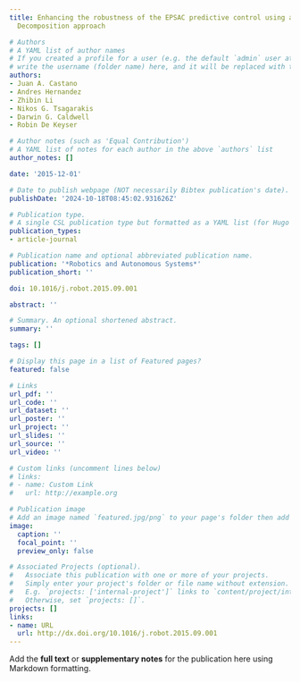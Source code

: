 ```yaml
---
title: Enhancing the robustness of the EPSAC predictive control using a Singular Value
  Decomposition approach

# Authors
# A YAML list of author names
# If you created a profile for a user (e.g. the default `admin` user at `content/authors/admin/`), 
# write the username (folder name) here, and it will be replaced with their full name and linked to their profile.
authors:
- Juan A. Castano
- Andres Hernandez
- Zhibin Li
- Nikos G. Tsagarakis
- Darwin G. Caldwell
- Robin De Keyser

# Author notes (such as 'Equal Contribution')
# A YAML list of notes for each author in the above `authors` list
author_notes: []

date: '2015-12-01'

# Date to publish webpage (NOT necessarily Bibtex publication's date).
publishDate: '2024-10-18T08:45:02.931626Z'

# Publication type.
# A single CSL publication type but formatted as a YAML list (for Hugo requirements).
publication_types:
- article-journal

# Publication name and optional abbreviated publication name.
publication: '*Robotics and Autonomous Systems*'
publication_short: ''

doi: 10.1016/j.robot.2015.09.001

abstract: ''

# Summary. An optional shortened abstract.
summary: ''

tags: []

# Display this page in a list of Featured pages?
featured: false

# Links
url_pdf: ''
url_code: ''
url_dataset: ''
url_poster: ''
url_project: ''
url_slides: ''
url_source: ''
url_video: ''

# Custom links (uncomment lines below)
# links:
# - name: Custom Link
#   url: http://example.org

# Publication image
# Add an image named `featured.jpg/png` to your page's folder then add a caption below.
image:
  caption: ''
  focal_point: ''
  preview_only: false

# Associated Projects (optional).
#   Associate this publication with one or more of your projects.
#   Simply enter your project's folder or file name without extension.
#   E.g. `projects: ['internal-project']` links to `content/project/internal-project/index.md`.
#   Otherwise, set `projects: []`.
projects: []
links:
- name: URL
  url: http://dx.doi.org/10.1016/j.robot.2015.09.001
---
```


Add the **full text** or **supplementary notes** for the publication here using Markdown formatting.
